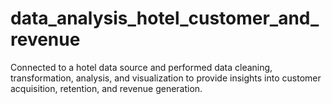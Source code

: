 # data_analysis_hotel_customer_and_revenue
Connected to a hotel data source and performed data cleaning, transformation, analysis, and visualization to provide insights into customer acquisition, retention, and revenue generation.
